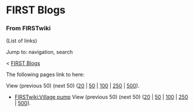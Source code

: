 # FIRST Blogs

### From FIRSTwiki

(List of links)

Jump to: navigation, search

&lt; [FIRST Blogs](/index.php?title=FIRST_Blogs&redirect=no "FIRST Blogs" )  

The following pages link to here:

View (previous 50) (next 50)
([20](/index.php?title=Special:Whatlinkshere/FIRST_Blogs&limit=20&from=0
"Special:Whatlinkshere/FIRST Blogs" ) |
[50](/index.php?title=Special:Whatlinkshere/FIRST_Blogs&limit=50&from=0
"Special:Whatlinkshere/FIRST Blogs" ) |
[100](/index.php?title=Special:Whatlinkshere/FIRST_Blogs&limit=100&from=0
"Special:Whatlinkshere/FIRST Blogs" ) |
[250](/index.php?title=Special:Whatlinkshere/FIRST_Blogs&limit=250&from=0
"Special:Whatlinkshere/FIRST Blogs" ) |
[500](/index.php?title=Special:Whatlinkshere/FIRST_Blogs&limit=500&from=0
"Special:Whatlinkshere/FIRST Blogs" )).

  * [FIRSTwiki:Village pump](FIRSTwiki:Village_pump "FIRSTwiki:Village pump" )
View (previous 50) (next 50)
([20](/index.php?title=Special:Whatlinkshere/FIRST_Blogs&limit=20&from=0
"Special:Whatlinkshere/FIRST Blogs" ) |
[50](/index.php?title=Special:Whatlinkshere/FIRST_Blogs&limit=50&from=0
"Special:Whatlinkshere/FIRST Blogs" ) |
[100](/index.php?title=Special:Whatlinkshere/FIRST_Blogs&limit=100&from=0
"Special:Whatlinkshere/FIRST Blogs" ) |
[250](/index.php?title=Special:Whatlinkshere/FIRST_Blogs&limit=250&from=0
"Special:Whatlinkshere/FIRST Blogs" ) |
[500](/index.php?title=Special:Whatlinkshere/FIRST_Blogs&limit=500&from=0
"Special:Whatlinkshere/FIRST Blogs" )).

